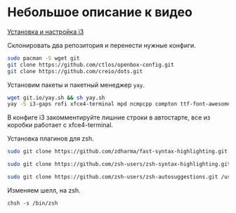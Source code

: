 # Небольшое описание к видео

[Установка и настройка i3](https://www.youtube.com/watch?v=clizwONNhMI)

Склонировать два репозитория и перенести нужные конфиги.

```bash
sudo pacman -S wget git
git clone https://github.com/ctlos/openbox-config.git
git clone https://github.com/creio/dots.git
```

Установим пакеты и пакетный менеджер `yay`.

```bash
wget git.io/yay.sh && sh yay.sh
yay -S i3-gaps rofi xfce4-terminal mpd ncmpcpp compton ttf-font-awesome polybar-git oh-my-zsh-git
```

В конфиге i3 закомментируйте лишние строки в автостарте, все из коробки работает с xfce4-terminal.

Установка плагинов для zsh.

```bash
sudo git clone https://github.com/zdharma/fast-syntax-highlighting.git /usr/share/oh-my-zsh/custom/plugins/fast-syntax-highlighting

sudo git clone https://github.com/zsh-users/zsh-syntax-highlighting.git /usr/share/oh-my-zsh/custom/plugins/zsh-syntax-highlighting

sudo git clone https://github.com/zsh-users/zsh-autosuggestions.git /usr/share/oh-my-zsh/custom/plugins/zsh-autosuggestions
```

Изменяем шелл, на zsh.

`chsh -s /bin/zsh`